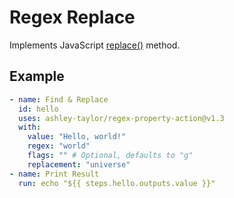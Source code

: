 # Regex Replace

Implements JavaScript [replace()](https://developer.mozilla.org/en-US/docs/Web/JavaScript/Reference/Global_Objects/String/replace) method.

## Example

```yml
- name: Find & Replace
  id: hello
  uses: ashley-taylor/regex-property-action@v1.3
  with:
    value: "Hello, world!"
    regex: "world"
    flags: "" # Optional, defaults to "g"
    replacement: "universe"
- name: Print Result
  run: echo "${{ steps.hello.outputs.value }}"
```
